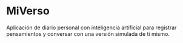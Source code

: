 # MiVerso
Aplicación de diario personal con inteligencia artificial para registrar pensamientos y conversar con una versión simulada de ti mismo.
